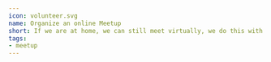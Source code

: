 ```yaml
---
icon: volunteer.svg
name: Organize an online Meetup
short: If we are at home, we can still meet virtually, we do this with friends, why not with people who share the same passion as us.
tags:
- meetup
---
```


